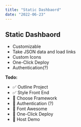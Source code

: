 ```yaml
---
title: "Static Dashbaord"
date: "2022-06-23"
---
```


## Static Dashbaord

* Customizable
* Take JSON data and load links
* Custom Icons
* One-Click Deploy
* Authentication(?)

__Todo:__
* ✅ Outline Project
* ✅ Style Front End
* 🔲 Choose Framework
* 🔲 Authentication (?)
* 🔲 Font Awesome
* 🔲 One-Click Deploy
* 🔲 Host Demo